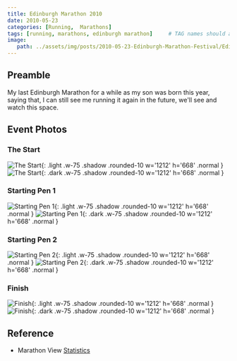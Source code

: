 ```yaml
---
title: Edinburgh Marathon 2010
date: 2010-05-23
categories: [Running,  Marathons]
tags: [running, marathons, edinburgh marathon]     # TAG names should always be lowercase
image:
   path: ../assets/img/posts/2010-05-23-Edinburgh-Marathon-Festival/Edinburgh-Marathon-2010.webp
---
```


## Preamble

My last Edinburgh Marathon for a while as my son was born this year, saying that, I can still see me running it again in the future, we'll see and watch this space.

## Event Photos

### The Start

![The Start](../assets/img/posts/2010-05-23-Edinburgh-Marathon-Festival/Start.webp){: .light .w-75 .shadow .rounded-10 w='1212' h='668' .normal }
![The Start](../assets/img/posts/2010-05-23-Edinburgh-Marathon-Festival/Start.webp){: .dark .w-75 .shadow .rounded-10 w='1212' h='668' .normal }

### Starting Pen 1

![Starting Pen 1](../assets/img/posts/2010-05-23-Edinburgh-Marathon-Festival/Starting_Pen_1.webp){: .light .w-75 .shadow .rounded-10 w='1212' h='668' .normal }
![Starting Pen 1](../assets/img/posts/2010-05-23-Edinburgh-Marathon-Festival/Starting_Pen_1.webp){: .dark .w-75 .shadow .rounded-10 w='1212' h='668' .normal }

### Starting Pen 2

![Starting Pen 2](../assets/img/posts/2010-05-23-Edinburgh-Marathon-Festival/Starting_Pen_2.webp){: .light .w-75 .shadow .rounded-10 w='1212' h='668' .normal }
![Starting Pen 2](../assets/img/posts/2010-05-23-Edinburgh-Marathon-Festival/Starting_Pen_2.webp){: .dark .w-75 .shadow .rounded-10 w='1212' h='668' .normal }

### Finish

![Finish](../assets/img/posts/2010-05-23-Edinburgh-Marathon-Festival/Finish.webp){: .light .w-75 .shadow .rounded-10 w='1212' h='668' .normal }
![Finish](../assets/img/posts/2010-05-23-Edinburgh-Marathon-Festival/Finish.webp){: .dark .w-75 .shadow .rounded-10 w='1212' h='668' .normal }

## Reference

* Marathon View [Statistics](https://marathonview.net/race/98393)
